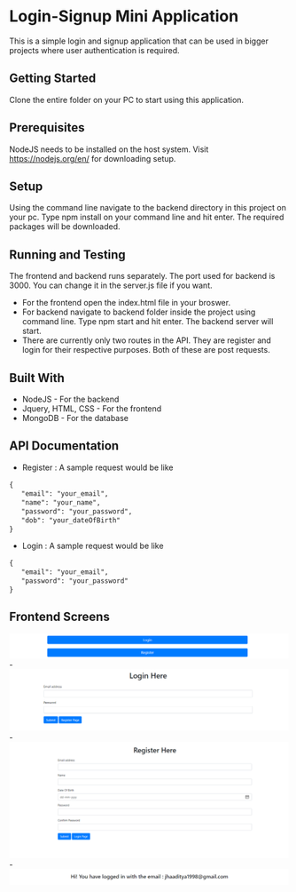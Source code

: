# Login-Signup Mini Application
This is a simple login and signup application that can be used in bigger projects where user authentication is required.

## Getting Started
Clone the entire folder on your PC to start using this application.

## Prerequisites
NodeJS needs to be installed on the host system. Visit https://nodejs.org/en/ for downloading setup.

## Setup
Using the command line navigate to the backend directory in this project on your pc. Type npm install on your command line and hit enter. The required packages will be downloaded.


## Running and Testing
The frontend and backend runs separately. The port used for backend is 3000. You can change it in the server.js file if you want. 
- For the frontend open the index.html file in your broswer.
- For backend navigate to backend folder inside the project using command line. Type npm start and hit enter. The backend server will start.
- There are currently only two routes in the API. They are register and login for their respective purposes. Both of these are post requests.

## Built With
- NodeJS - For the backend
- Jquery, HTML, CSS - For the frontend 
- MongoDB - For the database

## API Documentation
- Register : A sample request would be like 
```
{
   "email": "your_email",
   "name": "your_name",
   "password": "your_password",
   "dob": "your_dateOfBirth"
}
```
- Login : A sample request would be like
```
{
   "email": "your_email",
   "password": "your_password"
}
```
## Frontend Screens
![Home Page](https://github.com/adityajha1707/login-signup-nodejs-mongodb/blob/master/frontend%20screens/home.png)
-![Login Page](https://github.com/adityajha1707/login-signup-nodejs-mongodb/blob/master/frontend%20screens/login.png)
-![Register Page](https://github.com/adityajha1707/login-signup-nodejs-mongodb/blob/master/frontend%20screens/register.png)
-![Success Page](https://github.com/adityajha1707/login-signup-nodejs-mongodb/blob/master/frontend%20screens/success.png)

